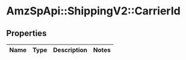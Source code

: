 # AmzSpApi::ShippingV2::CarrierId

## Properties
Name | Type | Description | Notes
------------ | ------------- | ------------- | -------------

